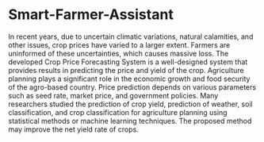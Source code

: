 # Smart-Farmer-Assistant
In recent years, due to uncertain climatic variations, natural calamities, and other issues, crop prices have varied to a larger extent. Farmers are uninformed of these uncertainties, which causes massive loss. The developed Crop Price Forecasting System is a well-designed system that provides results in predicting the price and yield of the crop. Agriculture planning plays a significant role in the economic growth and food security of the agro-based country. Price prediction depends on various parameters such as seed rate, market price, and government policies. Many researchers studied the prediction of crop yield, prediction of weather, soil classification, and crop classification for agriculture planning using statistical methods or machine learning techniques. The proposed method may improve the net yield rate of crops.
